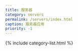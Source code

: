 ```yaml
---
title: 服务器
category: servers
permalink: /servers/index.html
caption: 服务器应用
priority: -1
---
```


{% include category-list.html %}

